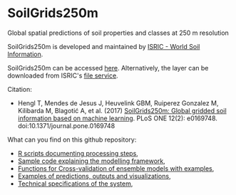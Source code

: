 # SoilGrids250m
Global spatial predictions of soil properties and classes at 250 m resolution

SoilGrids250m is developed and maintained by [ISRIC - World Soil Information](www.isric.org).

SoilGrids250m can be accessed [here](www.soilgrids.org). Alternatively, the layer can be downloaded from ISRIC's [file service](https://files.isric.org/public/sg250m/).

Citation:
* Hengl T, Mendes de Jesus J, Heuvelink GBM, Ruiperez Gonzalez M, Kilibarda M, Blagotić A, et al. (2017) [SoilGrids250m: Global gridded soil information based on machine learning](http://dx.doi.org/10.1371/journal.pone.0169748). PLoS ONE 12(2): e0169748. doi:10.1371/journal.pone.0169748

What can you find on this github repository:
* [R scripts documenting processing steps](https://github.com/ISRICWorldSoil/SoilGrids250m/wiki/SoilGrids-overview),
* [Sample code explaining the modelling framework](https://github.com/ISRICWorldSoil/GSIF_tutorials/blob/master/eberg/soilmaps_MLA.R),
* [Functions for Cross-validation of ensemble models with examples](https://github.com/ISRICWorldSoil/SoilGrids250m/blob/master/grids/cv/),
* [Examples of predictions, outputs and visualizations](https://github.com/ISRICWorldSoil/SoilGrids250m/wiki/Examples-of-outputs),
* [Technical specifications of the system](https://github.com/ISRICWorldSoil/SoilGrids250m/wiki/Hardware-specifications),

